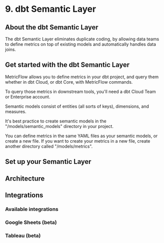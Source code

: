 # 9. dbt Semantic Layer
## About the dbt Semantic Layer
The dbt Semantic Layer eliminates duplicate coding, by allowing data teams to define metrics on top of existing models and automatically handles data joins.

## Get started with the dbt Semantic Layer
MetricFlow allows you to define metrics in your dbt project, and query them whether in dbt Cloud, or dbt Core, with MetricFlow commands.

To query those metrics in downstream tools, you'll need a dbt Cloud Team or Enterprise account.

Semantic models consist of entities (all sorts of keys), dimensions, and measures.

It's best practice to create semantic models in the "/models/semantic_models" directory in your project. 

You can define metrics in the same YAML files as your semantic models, or create a new file. If you want to create your metrics in a new file, create another directory called "/models/metrics". 







## Set up your Semantic Layer

## Architecture

## Integrations

### Available integrations

### Google Sheets (beta)

### Tableau (beta)
































